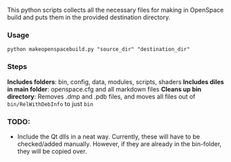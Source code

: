 This python scripts collects all the necessary files for making in OpenSpace build and puts them in the provided destination directory.

### Usage
```
python makeopenspacebuild.py "source_dir" "destination_dir"
```

### Steps
**Includes folders**: bin, config, data, modules, scripts, shaders
**Includes diles in main folder**: openspace.cfg and all markdown files
**Cleans up bin directory**: Removes .dmp and .pdb files, and moves all files out of `bin/RelWithDebInfo` to just `bin`

### TODO:
- Include the Qt dlls in a neat way. Currently, these will have to be checked/added manually. However, if they are already in the bin-folder, they will be copied over.
